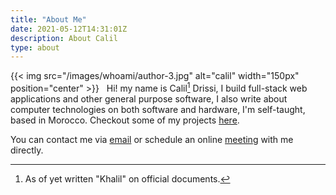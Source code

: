 ```yaml
---
title: "About Me"
date: 2021-05-12T14:31:01Z
description: About Calil 
type: about
---
```





{{< img src="/images/whoami/author-3.jpg" alt="calil" width="150px" position="center" >}}
&nbsp;
Hi! my name is Calil[^1] Drissi, I build full-stack web applications and other general purpose software, I also write about computer technologies on both software and hardware, I'm self-taught, based in Morocco. Checkout some of my projects [here](http://calil.tech/showcase). 

You can contact me via [email](mailto:reach@calil.tech) or schedule an online [meeting](http://calendly.com/calildrissi) with me directly. 






[^1]:As of yet written "Khalil" on official documents.